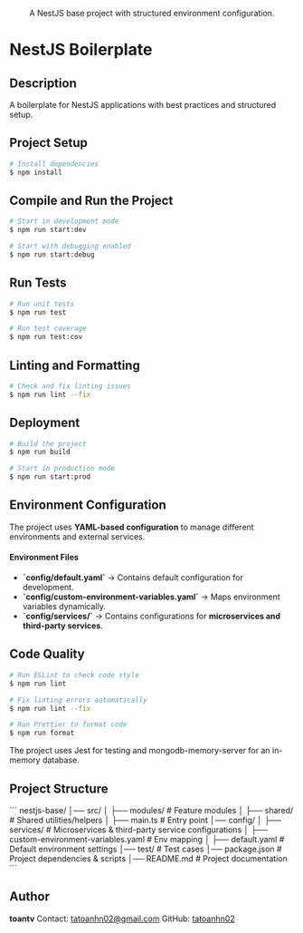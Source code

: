<p align="center">A NestJS base project with structured environment configuration.</p>

# NestJS Boilerplate

## Description

A boilerplate for NestJS applications with best practices and structured setup.

## Project Setup

```bash
# Install dependencies
$ npm install
```

## Compile and Run the Project

```bash
# Start in development mode
$ npm run start:dev

# Start with debugging enabled
$ npm run start:debug
```

## Run Tests

```bash
# Run unit tests
$ npm run test

# Run test coverage
$ npm run test:cov
```

## Linting and Formatting

```bash
# Check and fix linting issues
$ npm run lint --fix
```

## Deployment

```bash
# Build the project
$ npm run build

# Start in production mode
$ npm run start:prod
```

## Environment Configuration

The project uses **YAML-based configuration** to manage different environments and external services.

#### Environment Files

- **\`config/default.yaml\`** → Contains default configuration for development.
- **\`config/custom-environment-variables.yaml\`** → Maps environment variables dynamically.
- **\`config/services/\`** → Contains configurations for **microservices and third-party services**.

## Code Quality

```bash
# Run ESLint to check code style
$ npm run lint

# Fix linting errors automatically
$ npm run lint --fix

# Run Prettier to format code
$ npm run format
```

The project uses Jest for testing and mongodb-memory-server for an in-memory database.

## Project Structure

\`\`\`
nestjs-base/
│── src/
│   ├── modules/       # Feature modules
│   ├── shared/        # Shared utilities/helpers
│   ├── main.ts        # Entry point
│── config/
│   ├── services/      # Microservices & third-party service configurations
│   ├── custom-environment-variables.yaml  # Env mapping
│   ├── default.yaml   # Default environment settings
│── test/              # Test cases
│── package.json       # Project dependencies & scripts
│── README.md          # Project documentation
\`\`\`

## Author

**toantv**
Contact: [tatoanhn02@gmail.com](mailto:tatoanhn02@gmail.com)
GitHub: [tatoanhn02](https://github.com/tatoanhn02)
